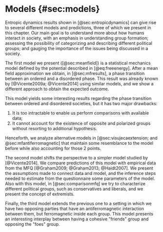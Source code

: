
# Models {#sec:models}

Entropic dynamics results shown in [@sec:entropicdynamics] can give rise to several different models and predictions, three of which we present in this chapter. Our main goal is to understand more about how humans interact in society, with an emphasis in understanding group formation; assessing the possibility of categorizing and describing different political groups; and gauging the importance of the issues being discussed in a society.

The first model we present ([@sec:meanfield]) is a statistical mechanics model defined by the potential described in [@eq:freeenergy]. After a mean field approximation we obtain, in [@sec:mfresults], a phase transition between an ordered and a disordered phase. This result was already known by [@Vicente2009a; @Vicente2014] using similar models, and we show a different approach to obtain the expected outcome.

This model yields some interesting results regarding the phase transition between ordered and disordered societies, but it has two major drawbacks:

1. It is too intractable to enable us perform comparisons with available data;
2. It cannot account for the existence of opposite and polarized groups without resorting to additional hypothesis.

Henceforth, we analyze alternative models in [@sec:visujecaextension; and @sec:mfantiferromagnetic] that maintain some resemblance to the model before while also accounting for those 2 points.
<!-- Both models are built taking into consideration efforts made in [@Vicente2014] -->

<!-- Henceforth, in the other subsections we analyze alternative models based on the one presented in Vicente et al. 2014 that could also account for those 2 points. The first one consists of an analysis of the large dataset built by [@Graham2013] containing the responses to a set of questions about moral issues from $N \sim \mathcal{O}(10^5)$ persons from several countries. The second one is a saddle-point approximation to a bipartite society model with possibility of antiferromagnetic interactions between the 2 groups. -->

The second model shifts the perspective to a simpler model studied by [@Vicente2014]. We compare predictions of this model with empirical data from the MFQ [@Graham2009; @Graham2013; @Haidt2007]. We present the assumptions made to connect data and model, and the inference steps needed to estimate from the questionnaire some parameters of the model. Also with this model, in [@sec:comparisonmfq] we try to characterize different political groups, such as conservatives and liberals, and we present the concept of extremists.

<!-- The first one analyzes the importance of the questions being discussed by the agents in a given society, comparing with data from Moral Foundation group of [@Graham2009]. This study is motivated by the following questions: Are all extremists the same? Are conservative people more extremists than liberal ones? How can we characterize those groups?; -->

Finally, the third model extends the previous one to a setting in which we have two opposing parties that have an antiferromagnetic interaction between them, but ferromagnetic inside each group. This model presents an interesting interplay between having a cohesive "friends" group and opposing the "foes" group.
<!-- We will see that it becomes possible to extend the level of noise between agents $\varepsilon$ to values not reachable in [@sec:meanfield]. -->

<!-- The second study is a bipartite society model in which we have ferromagnetic interactions inside each group, and possibly antiferromagnetic interactions between agents of the two groups. -->
